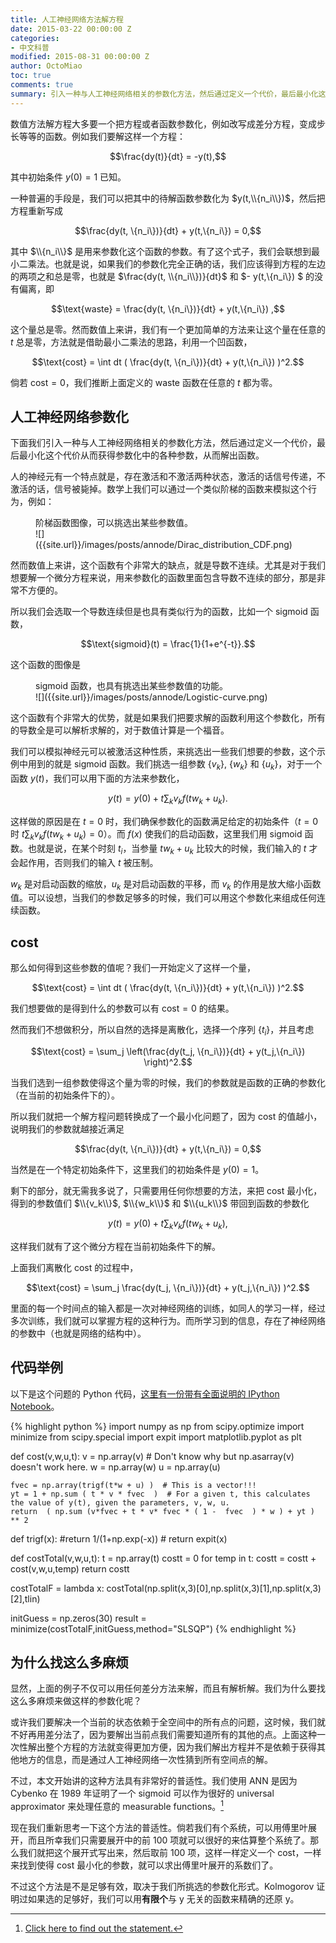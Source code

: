 ```yaml
---
title: 人工神经网络方法解方程
date: 2015-03-22 00:00:00 Z
categories:
- 中文科普
modified: 2015-08-31 00:00:00 Z
author: OctoMiao
toc: true
comments: true
summary: 引入一种与人工神经网络相关的参数化方法，然后通过定义一个代价，最后最小化这个代价从而获得参数化中的各种参数，从而解出函数。
---
```


数值方法解方程大多要一个把方程或者函数参数化，例如改写成差分方程，变成步长等等的函数。例如我们要解这样一个方程：

$$\frac{dy(t)}{dt} = -y(t),$$

其中初始条件 $y(0)=1$ 已知。

一种普遍的手段是，我们可以把其中的待解函数参数化为 $y(t,\\{n_i\\})$，然后把方程重新写成

$$\frac{dy(t, \{n_i\})}{dt}  + y(t,\{n_i\}) = 0,$$

其中 $\\{n_i\\}$ 是用来参数化这个函数的参数。有了这个式子，我们会联想到最小二乘法。也就是说，如果我们的参数化完全正确的话，我们应该得到方程的左边的两项之和总是零，也就是 $\frac{dy(t, \\{n_i\\})}{dt}$ 和 $- y(t,\\{n_i\\}) $ 的没有偏离，即

$$\text{waste} = \frac{dy(t, \{n_i\})}{dt}  + y(t,\{n_i\}) ,$$

这个量总是零。然而数值上来讲，我们有一个更加简单的方法来让这个量在任意的 $t$ 总是零，方法就是借助最小二乘法的思路，利用一个凹函数，

$$\text{cost} = \int dt ( \frac{dy(t, \{n_i\})}{dt}  + y(t,\{n_i\}) )^2.$$

倘若 $\text{cost} = 0$，我们推断上面定义的 $\text{waste}$ 函数在任意的 $t$ 都为零。

## 人工神经网络参数化

下面我们引入一种与人工神经网络相关的参数化方法，然后通过定义一个代价，最后最小化这个代价从而获得参数化中的各种参数，从而解出函数。

人的神经元有一个特点就是，存在激活和不激活两种状态，激活的话信号传递，不激活的话，信号被毙掉。数学上我们可以通过一个类似阶梯的函数来模拟这个行为，例如：

<figure markdown="1">
<figcaption>
阶梯函数图像，可以挑选出某些参数值。
</figcaption>
![]({{site.url}}/images/posts/annode/Dirac_distribution_CDF.png)
</figure>

然而数值上来讲，这个函数有个非常大的缺点，就是导数不连续。尤其是对于我们想要解一个微分方程来说，用来参数化的函数里面包含导数不连续的部分，那是非常不方便的。

所以我们会选取一个导数连续但是也具有类似行为的函数，比如一个 sigmoid 函数，

$$\text{sigmoid}(t) = \frac{1}{1+e^{-t}}.$$

这个函数的图像是


<figure markdown="1">
<figcaption>
sigmoid 函数，也具有挑选出某些参数值的功能。
</figcaption>
![]({{site.url}}/images/posts/annode/Logistic-curve.png)
</figure>

这个函数有个非常大的优势，就是如果我们把要求解的函数利用这个参数化，所有的导数全是可以解析求解的，对于数值计算是一个福音。


我们可以模拟神经元可以被激活这种性质，来挑选出一些我们想要的参数，这个示例中用到的就是 sigmoid 函数。我们挑选一组参数 $\{v_k\}$, $\{w_k\}$ 和 $\{u_k\}$，对于一个函数 $y(t)$，我们可以用下面的方法来参数化，

$$y(t)= y(0)+t \sum_k v_k f(t w_k+u_k).$$

这样做的原因是在 $t=0$ 时，我们确保参数化的函数满足给定的初始条件（$t=0$ 时 $t \sum_k v_k f(t w_k+u_k)=0$）。而 $f(x)$ 使我们的启动函数，这里我们用 sigmoid 函数。也就是说，在某个时刻 $t_i$，当参量 $t w_k+u_k$ 比较大的时候，我们输入的 $t$ 才会起作用，否则我们的输入 $t$ 被压制。

$w_k$ 是对启动函数的缩放，$u_k$ 是对启动函数的平移，而 $v_k$ 的作用是放大缩小函数值。可以设想，当我们的参数足够多的时候，我们可以用这个参数化来组成任何连续函数。


## cost

那么如何得到这些参数的值呢？我们一开始定义了这样一个量，

$$\text{cost} = \int dt ( \frac{dy(t, \{n_i\})}{dt}  + y(t,\{n_i\}) )^2.$$

我们想要做的是得到什么的参数可以有 $\text{cost} = 0$ 的结果。

然而我们不想做积分，所以自然的选择是离散化，选择一个序列 $\{t_i\}$，并且考虑

$$\text{cost} = \sum_j \left(\frac{dy(t_j, \{n_i\})}{dt}  + y(t_j,\{n_i\}) \right)^2.$$

当我们选到一组参数使得这个量为零的时候，我们的参数就是函数的正确的参数化（在当前的初始条件下的）。

所以我们就把一个解方程问题转换成了一个最小化问题了，因为 $\text{cost}$ 的值越小，说明我们的参数就越接近满足

$$\frac{dy(t, \{n_i\})}{dt}  + y(t,\{n_i\}) = 0,$$

当然是在一个特定初始条件下，这里我们的初始条件是 $y(0)=1$。

剩下的部分，就无需我多说了，只需要用任何你想要的方法，来把 $\text{cost}$ 最小化，得到的参数值们 $\\{v_k\\}$, $\\{w_k\\}$ 和 $\\{u_k\\}$ 带回到函数的参数化

$$y(t)= y(0)+t \sum_k v_k f(t w_k+u_k),$$

这样我们就有了这个微分方程在当前初始条件下的解。


上面我们离散化 cost 的过程中，

$$\text{cost} = \sum_j \frac{dy(t_j, \{n_i\})}{dt}  + y(t_j,\{n_i\}) )^2.$$

里面的每一个时间点的输入都是一次对神经网络的训练，如同人的学习一样，经过多次训练，我们就可以掌握方程的这种行为。而所学习到的信息，存在了神经网络的参数中（也就是网络的结构中）。


## 代码举例

以下是这个问题的 Python 代码，[这里有一份带有全面说明的 IPython Notebook](http://nbviewer.ipython.org/github/NeuPhysics/sync-de-solver/blob/master/ipynb/neural-net.ipynb)。

{% highlight python %}
import numpy as np
from scipy.optimize import minimize
from scipy.special import expit
import matplotlib.pyplot as plt

def cost(v,w,u,t):
    v = np.array(v)   # Don't know why but np.asarray(v) doesn't work here.
    w = np.array(w)
    u = np.array(u)

    fvec = np.array(trigf(t*w + u) )  # This is a vector!!!
    yt = 1 + np.sum ( t * v * fvec  )  # For a given t, this calculates the value of y(t), given the parameters, v, w, u.
    return  ( np.sum (v*fvec + t * v* fvec * ( 1 -  fvec  ) * w ) + yt )   ** 2

def trigf(x):
    #return 1/(1+np.exp(-x)) #
    return expit(x)

def costTotal(v,w,u,t):
    t = np.array(t)
    costt = 0
    for temp in t:
        costt = costt + cost(v,w,u,temp)
    return costt

costTotalF = lambda x: costTotal(np.split(x,3)[0],np.split(x,3)[1],np.split(x,3)[2],tlin)

initGuess = np.zeros(30)
result = minimize(costTotalF,initGuess,method="SLSQP")
{% endhighlight %}



## 为什么找这么多麻烦

显然，上面的例子不仅可以用任何差分方法来解，而且有解析解。我们为什么要找这么多麻烦来做这样的参数化呢？

或许我们要解决一个当前的状态依赖于全空间中的所有点的问题，这时候，我们就不好再用差分法了，因为要解出当前点我们需要知道所有的其他的点。上面这种一次性解出整个方程的方法就变得更加方便，因为我们解出方程并不是依赖于获得其他地方的信息，而是通过人工神经网络一次性猜到所有空间点的解。


不过，本文开始讲的这种方法具有非常好的普适性。我们使用 ANN 是因为 Cybenko 在 1989 年证明了一个 sigmoid 可以作为很好的 universal approximator 来处理任意的 measurable functions。[^cybenko1989]

现在我们重新思考一下这个方法的普适性。倘若我们有个系统，可以用傅里叶展开，而且所幸我们只需要展开中的前 100 项就可以很好的来估算整个系统了。那么我们就把这个展开式写出来，然后取前 100 项，这样一样定义一个 cost，一样来找到使得 cost 最小化的参数，就可以求出傅里叶展开的系数们了。

不过这个方法是不是足够有效，取决于我们所挑选的参数化形式。Kolmogorov 证明过如果选的足够好，我们可以用**有限个**与 y 无关的函数来精确的还原 y。


[^cybenko1989]: [Click here to find out the statement.](http://numsoltun.readthedocs.org/ann.html#universal-approximators)
